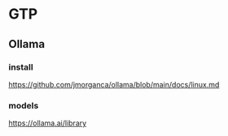# GTP

## Ollama
### install
https://github.com/jmorganca/ollama/blob/main/docs/linux.md
### models
https://ollama.ai/library
